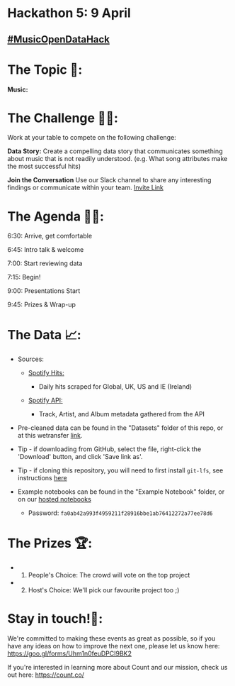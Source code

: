 # Hackathon 5: 9 April

## [#MusicOpenDataHack](https://twitter.com/DataHackathons?lang=en-gb)

# The Topic 🎵:
**Music:** 

# The Challenge 👨‍💻:

Work at your table to compete on the following challenge: 

**Data Story:** Create a compelling data story that communicates something about music that 
 is not readily understood. (e.g. What song attributes make the most successful hits)
 
 
**Join the Conversation** Use our Slack channel to share any interesting findings or communicate within your team. 
[Invite Link](https://join.slack.com/t/opendatahackathons/shared_invite/enQtNTc1MzMwMjQyNDIzLTYzNmVmMDkyNGJjNzU3ODY0NjBiZTVjYmNmMGVmN2MxZGVkODM0ZjM5YTczYjE5OWVjMzM5ZThhYThiMjBkMGU)

# The Agenda 👩‍🏫:

6:30: Arrive, get comfortable

6:45: Intro talk & welcome

7:00: Start reviewing data

7:15: Begin!

9:00: Presentations Start

9:45: Prizes & Wrap-up

# The Data 📈:

- Sources:
    - [Spotify Hits:](https://spotifycharts.com/regional/global/daily/)
        - Daily hits scraped for Global, UK, US and IE (Ireland)
        
    - [Spotify API:](https://developer.spotify.com/documentation/web-api/)
        - Track, Artist, and Album metadata gathered from the API
        
- Pre-cleaned data can be found in the "Datasets" folder of this repo, or at this wetransfer [link](https://wetransfer.com/downloads/774ce83a5ade3848f36ca751372c353520190211123247/1284d3003d18d808d8b2044224bf05fc20190211123247/0383b7).
- Tip - if downloading from GitHub, select the file, right-click the 'Download' button, and click 'Save link as'.
- Tip - if cloning this repository, you will need to first install `git-lfs`, see instructions [here](https://help.github.com/articles/installing-git-large-file-storage/)

- Example notebooks can be found in the "Example Notebook" folder, or on our [hosted notebooks](https://play.count.co/jupyter/tree/work)
  - Password: `fa0ab42a993f4959211f28916bbe1ab76412272a77ee78d6`

# The Prizes 🏆:

- 1. People's Choice: The crowd will vote on the top project
- 2. Host's Choice: We'll pick our favourite project too ;)

# Stay in touch!🤙:

We're committed to making these events as great as possible, so if you have any ideas on how to improve the next one, please let us know here: https://goo.gl/forms/Uhm1n0feuDPCI9BK2

If you're interested in learning more about Count and our mission, check us out here: https://count.co/
